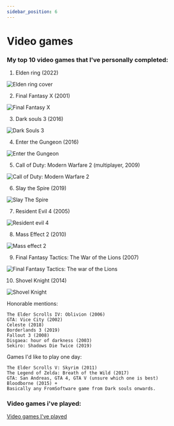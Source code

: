 ```yaml
---
sidebar_position: 6
---
```


# Video games

### My top 10 video games that I've personally completed:

1. Elden ring (2022)

![Elden ring cover](../../../static/img/game-cover-art/elden-ring-cover.webp)

2. Final Fantasy X (2001)
   
![Final Fantasy X](../../../static/img/game-cover-art/final-fantasy-x-cover.webp)

3. Dark souls 3 (2016)

![Dark Souls 3](../../../static/img/game-cover-art/dark-souls-3-cover.webp)


4. Enter the Gungeon (2016)
   
![Enter the Gungeon](../../../static/img/game-cover-art/enter-the-gungeon-cover.jpeg)

5. Call of Duty: Modern Warfare 2 (multiplayer, 2009)

![Call of Duty: Modern Warfare 2](../../../static/img/game-cover-art/modern-warfare-2-cover.jpeg)

6. Slay the Spire (2019)

![Slay The Spire](../../../static/img/game-cover-art/slay-the-spire-cover.jpeg)

7. Resident Evil 4 (2005)

![Resident evil 4](../../../static/img/game-cover-art/resident-evil-4.jpg)

8. Mass Effect 2 (2010)

![Mass effect 2](../../../static/img/game-cover-art/mass-effect-2-cover.jpeg)

9. Final Fantasy Tactics: The War of the Lions (2007)

![Final Fantasy Tactics: The war of the Lions](../../../static/img/game-cover-art/final-fantasy-x-cover.webp)

10. Shovel Knight (2014)

![Shovel Knight](../../../static/img/game-cover-art/shovel-knight-treasure-trove.webp)


Honorable mentions:
```
The Elder Scrolls IV: Oblivion (2006)
GTA: Vice City (2002)
Celeste (2018)
Borderlands 3 (2019)
Fallout 3 (2008)
Disgaea: hour of darkness (2003)
Sekiro: Shadows Die Twice (2019)
```

Games I'd like to play one day:
```
The Elder Scrolls V: Skyrim (2011)
The Legend of Zelda: Breath of the Wild (2017)
GTA: San Andreas, GTA 4, GTA V (unsure which one is best)
Bloodborne (2015) + 
Basically any FromSoftware game from Dark souls onwards.
```












### Video games i've played:

[Video games I've played](https://www.grouvee.com/user/136979-Exirr/shelves/)






